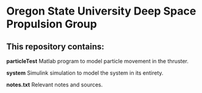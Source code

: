 # Oregon State University Deep Space Propulsion Group

This repository contains:
-----------------------------------------------------------------------------------------------------------------------------------
**particleTest**
Matlab program to model particle movement in the thruster.


**system**
Simulink simulation to model the system in its entirety.


**notes.txt**
Relevant notes and sources.
